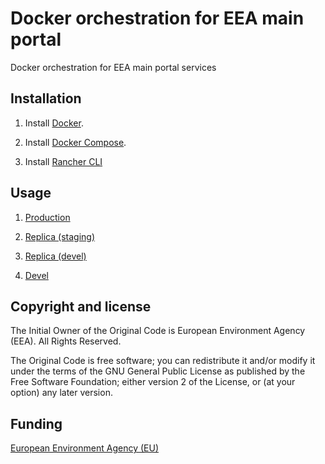 # Docker orchestration for EEA main portal

Docker orchestration for EEA main portal services


## Installation

1. Install [Docker](https://www.docker.com/).

2. Install [Docker Compose](https://docs.docker.com/compose/).

3. Install [Rancher CLI](https://docs.rancher.com/rancher/v1.4/en/cli/)

## Usage

1. [Production](https://github.com/eea/eea.docker.www/blob/master/docs/production.md)

1. [Replica (staging)](https://github.com/eea/eea.docker.www/blob/master/docs/replica.md)

2. [Replica (devel)](https://github.com/eea/eea.docker.www/blob/master/docs/devel.md)

3. [Devel](https://taskman.eionet.europa.eu/projects/zope/wiki/HowToSetupWWWDevel)

## Copyright and license

The Initial Owner of the Original Code is European Environment Agency (EEA).
All Rights Reserved.

The Original Code is free software;
you can redistribute it and/or modify it under the terms of the GNU
General Public License as published by the Free Software Foundation;
either version 2 of the License, or (at your option) any later
version.

## Funding

[European Environment Agency (EU)](http://eea.europa.eu)
